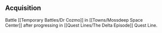 ## Acquisition
Battle [[Temporary Battles/Dr Cozmo]] in [[Towns/Mossdeep Space Center]] after progressing in [[Quest Lines/The Delta Episode]] Quest Line.